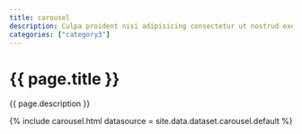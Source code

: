 ```yaml
---
title: carousel
description: Culpa proident nisi adipisicing consectetur ut nostrud exercitation do reprehenderit fugiat irure dolore ut irure. Eu consectetur duis est laboris culpa commodo anim ut tempor nulla. Laboris ex et proident exercitation.
categories: ["category3"]
---
```

<!--
 v1.2.135 pages/includes/carousel.md
-->

# {{ page.title }}

{{ page.description }}

{% include carousel.html datasource = site.data.dataset.carousel.default %}
